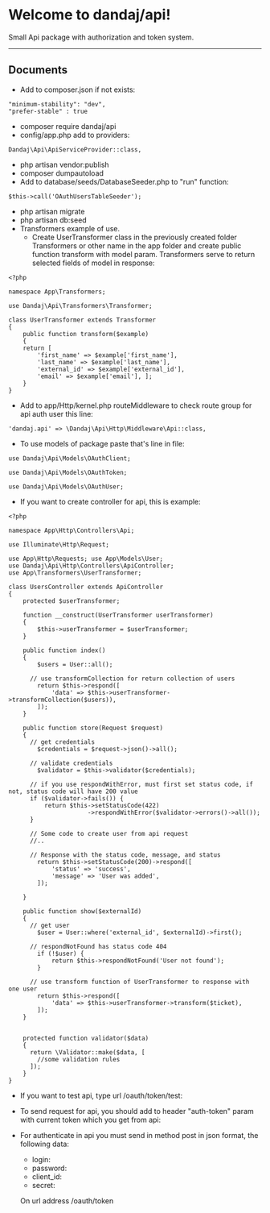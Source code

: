 Welcome to dandaj/api!
===================


Small Api package with authorization and token system.

----------


Documents
-------------

 - Add to composer.json if not exists:

```
"minimum-stability": "dev", 
"prefer-stable" : true
```

 - composer require dandaj/api
 -  config/app.php add to providers:

 
```
Dandaj\Api\ApiServiceProvider::class,
```
 - php artisan vendor:publish
 - composer dumpautoload
 - Add to database/seeds/DatabaseSeeder.php to "run" function:

```
$this->call('OAuthUsersTableSeeder');
```

 - php artisan migrate
 - php artisan db:seed
 - Transformers example of use.
	 - Create UserTransformer class in the previously created folder Transformers or other name in the app folder and create public function transform with model param. Transformers serve to return selected fields of model in response:

```
<?php 

namespace App\Transformers;

use Dandaj\Api\Transformers\Transformer;

class UserTransformer extends Transformer 
{ 
	public function transform($example) 
	{ 
	return [ 
		'first_name' => $example['first_name'],
		'last_name' => $example['last_name'],
		'external_id' => $example['external_id'], 
		'email' => $example['email'], ]; 
	} 
}
```

 - Add to app/Http/kernel.php routeMiddleware to check route group for api auth user this line:

```
'dandaj.api' => \Dandaj\Api\Http\Middleware\Api::class,
```

 - To use models of package paste that's line in file:

```
use Dandaj\Api\Models\OAuthClient;
```
```
use Dandaj\Api\Models\OAuthToken;
```
```
use Dandaj\Api\Models\OAuthUser;
```

 - If you want to create controller for api, this is example:

```
<?php

namespace App\Http\Controllers\Api;

use Illuminate\Http\Request;

use App\Http\Requests; use App\Models\User; 
use Dandaj\Api\Http\Controllers\ApiController; 
use App\Transformers\UserTransformer;

class UsersController extends ApiController 
{
	protected $userTransformer;

	function __construct(UserTransformer userTransformer)
	{
	    $this->userTransformer = $userTransformer;
	}

	public function index()
	{
	    $users = User::all();
	
	  // use transformCollection for return collection of users 
	    return $this->respond([
	        'data' => $this->userTransformer->transformCollection($users)),
	    ]);
	}

	public function store(Request $request)
	{
	  // get credentials
	    $credentials = $request->json()->all();
	
	  // validate credentials
	    $validator = $this->validator($credentials);
	
	  // if you use respondWithError, must first set status code, if not, status code will have 200 value
	  if ($validator->fails()) {
	      return $this->setStatusCode(422)
	                  ->respondWithError($validator->errors()->all());
	  }
	
	  // Some code to create user from api request
	  //..
	
	  // Response with the status code, message, and status
	    return $this->setStatusCode(200)->respond([
	        'status' => 'success',
	        'message' => 'User was added',
	    ]);  
	
	}

	public function show($externalId)
	{
	  // get user
	    $user = User::where('external_id', $externalId)->first();
	
	  // respondNotFound has status code 404
	    if (!$user) {
	        return $this->respondNotFound('User not found');
	    }
	
	  // use transform function of UserTransformer to response with one user
	    return $this->respond([
	        'data' => $this->userTransformer->transform($ticket),
	    ]);
	}


	protected function validator($data)
	{
	  return \Validator::make($data, [
	    //some validation rules
	  ]);
	}
}
```
- If you want to test api, type url /oauth/token/test:
- To send request for api, you should add to header "auth-token" param with current token which you get from api:

- For authenticate in api you must send in method post in json format, the following data:
	- login:
	- password:
	- client_id:
	- secret:

	On url address /oauth/token

